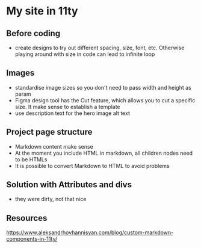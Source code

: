 # My site in 11ty


## Before coding
- create designs to try out different spacing, size, font, etc. Otherwise playing around with size in code can lead to infinite loop

## Images
- standardise image sizes so you don't need to pass width and height as param
- Figma design tool has the Cut feature, which allows you to cut a specific size. It make sense to establish a template
- use description text for the hero image alt text 

## Project page structure
- Markdown content make sense
- At the moment you include HTML in markdown, all children nodes need to be HTMLs 
- It is possible to convert Markdown to HTML to avoid problems

## Solution with Attributes and divs
- they were dirty, not that nice

## Resources
https://www.aleksandrhovhannisyan.com/blog/custom-markdown-components-in-11ty/

